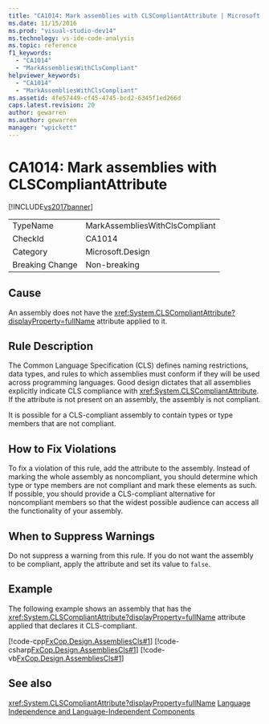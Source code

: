 ```yaml
---
title: "CA1014: Mark assemblies with CLSCompliantAttribute | Microsoft Docs"
ms.date: 11/15/2016
ms.prod: "visual-studio-dev14"
ms.technology: vs-ide-code-analysis
ms.topic: reference
f1_keywords:
  - "CA1014"
  - "MarkAssembliesWithClsCompliant"
helpviewer_keywords:
  - "CA1014"
  - "MarkAssembliesWithClsCompliant"
ms.assetid: 4fe57449-cf45-4745-bcd2-6345f1ed266d
caps.latest.revision: 20
author: gewarren
ms.author: gewarren
manager: "wpickett"
---
```

# CA1014: Mark assemblies with CLSCompliantAttribute
[!INCLUDE[vs2017banner](../includes/vs2017banner.md)]

|||
|-|-|
|TypeName|MarkAssembliesWithClsCompliant|
|CheckId|CA1014|
|Category|Microsoft.Design|
|Breaking Change|Non-breaking|

## Cause
 An assembly does not have the <xref:System.CLSCompliantAttribute?displayProperty=fullName> attribute applied to it.

## Rule Description
 The Common Language Specification (CLS) defines naming restrictions, data types, and rules to which assemblies must conform if they will be used across programming languages. Good design dictates that all assemblies explicitly indicate CLS compliance with <xref:System.CLSCompliantAttribute>. If the attribute is not present on an assembly, the assembly is not compliant.

 It is possible for a CLS-compliant assembly to contain types or type members that are not compliant.

## How to Fix Violations
 To fix a violation of this rule, add the attribute to the assembly. Instead of marking the whole assembly as noncompliant, you should determine which type or type members are not compliant and mark these elements as such. If possible, you should provide a CLS-compliant alternative for noncompliant members so that the widest possible audience can access all the functionality of your assembly.

## When to Suppress Warnings
 Do not suppress a warning from this rule. If you do not want the assembly to be compliant, apply the attribute and set its value to `false`.

## Example
 The following example shows an assembly that has the <xref:System.CLSCompliantAttribute?displayProperty=fullName> attribute applied that declares it CLS-compliant.

 [!code-cpp[FxCop.Design.AssembliesCls#1](../snippets/cpp/VS_Snippets_CodeAnalysis/FxCop.Design.AssembliesCls/cpp/FxCop.Design.AssembliesCls.cpp#1)]
 [!code-csharp[FxCop.Design.AssembliesCls#1](../snippets/csharp/VS_Snippets_CodeAnalysis/FxCop.Design.AssembliesCls/cs/FxCop.Design.AssembliesCls.cs#1)]
 [!code-vb[FxCop.Design.AssembliesCls#1](../snippets/visualbasic/VS_Snippets_CodeAnalysis/FxCop.Design.AssembliesCls/vb/FxCop.Design.AssembliesCls.vb#1)]

## See also
 <xref:System.CLSCompliantAttribute?displayProperty=fullName>
 [Language Independence and Language-Independent Components](https://msdn.microsoft.com/library/4f0b77d0-4844-464f-af73-6e06bedeafc6)
